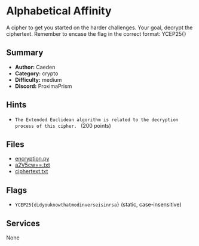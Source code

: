 
# Alphabetical Affinity
A cipher to get you started on the harder challenges. Your goal, decrypt the ciphertext.
Remember to encase the flag in the correct format: YCEP25{}


## Summary
- **Author:** Caeden
- **Category:** crypto
- **Difficulty:** medium
- **Discord:** ProximaPrism

## Hints
- `The Extended Euclidean algorithm is related to the decryption process of this cipher.
` (200 points)

## Files
- [encryption.py](<dist/encryption.py>)
- [a2V5cw==.txt](<dist/a2V5cw==.txt>)
- [ciphertext.txt](<dist/ciphertext.txt>)

## Flags
- `YCEP25{didyouknowthatmodinverseisinrsa}` (static, case-insensitive)

## Services
None
